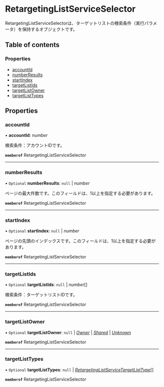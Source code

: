 # RetargetingListServiceSelector


<div lang=\"ja\">RetargetingListServiceSelectorは、ターゲットリストの検索条件（実行パラメータ）を保持するオブジェクトです。</div> 

## Table of contents

### Properties

- [accountId](retargetinglistserviceselector.md#accountid)
- [numberResults](retargetinglistserviceselector.md#numberresults)
- [startIndex](retargetinglistserviceselector.md#startindex)
- [targetListIds](retargetinglistserviceselector.md#targetlistids)
- [targetListOwner](retargetinglistserviceselector.md#targetlistowner)
- [targetListTypes](retargetinglistserviceselector.md#targetlisttypes)

## Properties

### accountId

• **accountId**: *number*

<div lang=\"ja\">検索条件：アカウントIDです。</div> 

**`memberof`** RetargetingListServiceSelector

___

### numberResults

• `Optional` **numberResults**: ``null`` \| *number*

<div lang=\"ja\">ページの最大件数です。このフィールドは、1以上を指定する必要があります。</div> 

**`memberof`** RetargetingListServiceSelector

___

### startIndex

• `Optional` **startIndex**: ``null`` \| *number*

<div lang=\"ja\">ページの先頭のインデックスです。このフィールドは、1以上を指定する必要があります。</div> 

**`memberof`** RetargetingListServiceSelector

___

### targetListIds

• `Optional` **targetListIds**: ``null`` \| *number*[]

<div lang=\"ja\">検索条件：ターゲットリストIDです。</div> 

**`memberof`** RetargetingListServiceSelector

___

### targetListOwner

• `Optional` **targetListOwner**: ``null`` \| [*Owner*](./enums/retargetinglistservicetargetlistowner.md#owner) \| [*Shared*](./enums/retargetinglistservicetargetlistowner.md#shared) \| [*Unknown*](./enums/retargetinglistservicetargetlistowner.md#unknown)

**`memberof`** RetargetingListServiceSelector

___

### targetListTypes

• `Optional` **targetListTypes**: ``null`` \| [*RetargetingListServiceTargetListType*](./enums/retargetinglistservicetargetlisttype.md)[]

**`memberof`** RetargetingListServiceSelector
